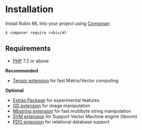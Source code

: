 # Installation
Install Rubix ML into your project using [Composer](https://getcomposer.org/):

```sh
$ composer require rubix/ml
```

## Requirements
- [PHP](https://php.net/manual/en/install.php) 7.2 or above

**Recommended**

- [Tensor extension](https://github.com/RubixML/Tensor) for fast Matrix/Vector computing

**Optional**

- [Extras Package](https://github.com/RubixML/Extras) for experimental features
- [GD extension](https://php.net/manual/en/book.image.php) for image manipulation
- [Mbstring extension](https://www.php.net/manual/en/book.mbstring.php) for fast multibyte string manipulation
- [SVM extension](https://php.net/manual/en/book.svm.php) for Support Vector Machine engine (libsvm)
- [PDO extension](https://www.php.net/manual/en/book.pdo.php) for relational database support
